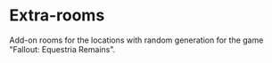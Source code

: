 # Extra-rooms
Add-on rooms for the locations with random generation for the game "Fallout: Equestria Remains".

